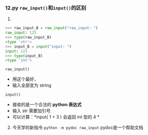 ### 12.py `raw_input()`和`input()`的区别
1.
```python
>>> raw_input_B = raw_input("raw_input: ")
raw_input: 123
>>> type(raw_input_B)
<type 'str'>
>>> input_B = input("input: ")
input: 123
>>> type(input_B)
<type 'int'>
```
 `raw_input()`  
 * 用这个最好，
 * 输入全部变为 string

 `input()`  
 * 接收的是一个合法的 **python 表达式**
 * 输入 str 需要加引号
 * 可以计算：*input( 1 + 3 ) 会返回 int 型的 4 *


2. 今天学的新指令 `python -m pydoc raw_input`  pydoc是一个帮助文档
